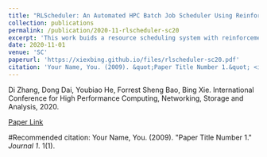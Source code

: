 ```yaml
---
title: "RLScheduler: An Automated HPC Batch Job Scheduler Using Reinforcement Learning"
collection: publications
permalink: /publication/2020-11-rlscheduler-sc20
excerpt: 'This work buids a resource scheduling system with reinforcement learning.'
date: 2020-11-01
venue: 'SC'
paperurl: 'https://xiexbing.github.io/files/rlscheduler-sc20.pdf'
citation: 'Your Name, You. (2009). &quot;Paper Title Number 1.&quot; <i>Journal 1</i>. 1(1).'
---
```

Di Zhang, Dong Dai, Youbiao He, Forrest Sheng Bao, Bing Xie. 
International Conference for High Performance Computing, Networking, Storage and Analysis, 2020.

[Paper Link](https://xiexbing.github.io/files/rlscheduler-sc20.pdf)

#Recommended citation: Your Name, You. (2009). "Paper Title Number 1." <i>Journal 1</i>. 1(1).
